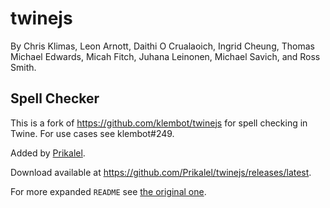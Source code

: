 # twinejs

By Chris Klimas, Leon Arnott, Daithi O Crualaoich, Ingrid Cheung, Thomas Michael
Edwards, Micah Fitch, Juhana Leinonen, Michael Savich, and Ross Smith.

## Spell Checker

This is a fork of https://github.com/klembot/twinejs for spell checking in Twine. For use cases see klembot#249.

Added by [Prikalel](https://github.com/Prikalel).

Download available at https://github.com/Prikalel/twinejs/releases/latest.

For more expanded `README` see [the original one](https://github.com/klembot/twinejs#twinejs).
